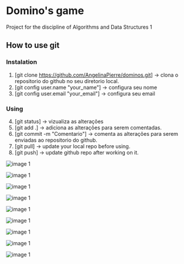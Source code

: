 # Domino's game 

Project for the discipline of Algorithms and Data Structures  1


## How to use git

### Instalation

1) [git clone https://github.com/AngelinaPierre/dominos.git] -> clona o repositorio do github no seu diretorio local.
2) [git config user.name "your_name"] -> configura seu nome
3) [git config user.email "your_email"] -> configura seu email

### Using

4) [git status] -> vizualiza as alterações
5) [git add .] -> adiciona as alterações para serem comentadas.
6) [git commit -m "Comentario"] -> comenta as alterações para serem enviadas ao repositorio do github.
7) [git pull] -> update your local repo before using.
8) [git push] -> update github repo after working on it.
   


![image 1](../../Docs/img/1.jpeg?raw=true "Title1")
 
![image 1](../../Docs/img/2.jpeg')

![image 1]("../../Docs/img/3.jpeg")

![image 1]("../../Docs/img/4.jpeg")

![image 1]("../../Docs/img/5.jpeg")

![image 1]("../../Docs/img/6.jpeg")

![image 1]("../../Docs/img/7.jpeg")

![image 1]("../../Docs/img/8.jpeg")

![image 1]("../../Docs/img/9.jpeg")











